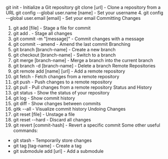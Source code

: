 git init - Initialize a Git repository
git clone [url] - Clone a repository from a URL
git config --global user.name [name] - Set your username
4. git config --global user.email [email] - Set your email
Committing Changes
1. git add [file] - Stage a file for commit
2. git add . - Stage all changes
3. git commit -m "[message]" - Commit changes with a message
4. git commit --amend - Amend the last commit
Branching
1. git branch [branch-name] - Create a new branch
2. git checkout [branch-name] - Switch to a branch
3. git merge [branch-name] - Merge a branch into the current branch
4. git branch -d [branch-name] - Delete a branch
Remote Repositories
1. git remote add [name] [url] - Add a remote repository
2. git fetch - Fetch changes from a remote repository
3. git push - Push changes to a remote repository
4. git pull - Pull changes from a remote repository
Status and History
1. git status - Show the status of your repository
2. git log - Show commit history
3. git diff - Show changes between commits
4. gitk --all - Visualize commit history
Undoing Changes
1. git reset [file] - Unstage a file
2. git reset --hard - Discard all changes
3. git revert [commit-hash] - Revert a specific commit
Some other useful commands:
- git stash - Temporarily store changes
- git tag [tag-name] - Create a tag
- git submodule add [url] - Add a submodule
